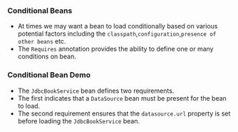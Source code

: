 ### Conditional Beans
* At times we may want a bean to load conditionally based on various potential factors including the `classpath`,`configuration`,`presence of other beans` etc.
* The `Requires` annotation provides the ability to define one or many conditions on bean.

### Conditional Bean Demo
* The `JdbcBookService` bean defines two requirements.
* The first indicates that a `DataSource` bean must be present for the bean to load.
* The second requirement ensures that the `datasource.url` property is set before loading the `JdbcBookService` bean.